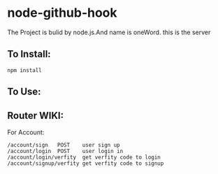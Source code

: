 node-github-hook
================

The Project is bulid by node.js.And name is oneWord. this is the server

To Install:
-----------
```
npm install
```

To Use:
-------

Router WIKI:
------
For Account:
```
/account/sign  	POST 	user sign up
/account/login 	POST	user login in 
/account/login/verfity  get verfity code to login
/account/signup/verfity get verfity code to signup

```

